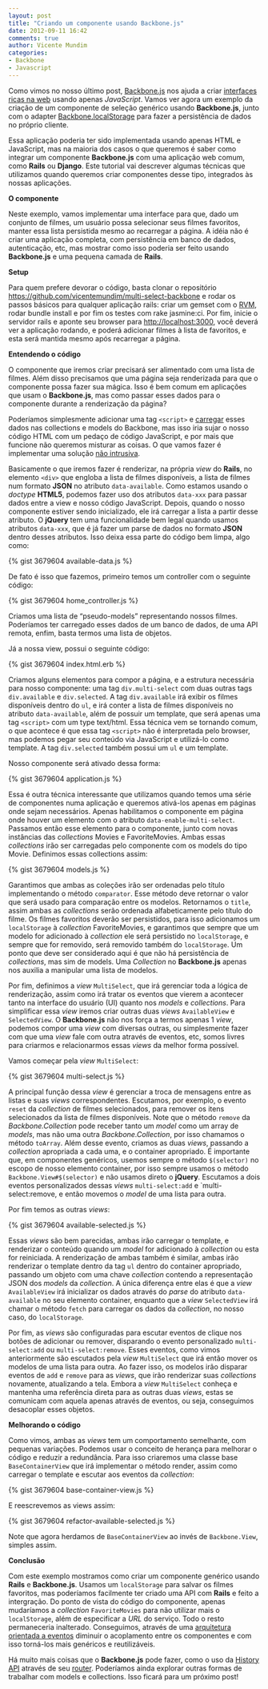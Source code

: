 ```yaml
---
layout: post
title: "Criando um componente usando Backbone.js"
date: 2012-09-11 16:42
comments: true
author: Vicente Mundim
categories:
- Backbone
- Javascript
---
```


Como vimos no nosso último post, <a href="http://backbonejs.org">Backbone.js</a> nos ajuda a criar <a href="http://en.wikipedia.org/wiki/Rich_Internet_application">interfaces ricas na web</a> usando apenas *JavaScript*. Vamos ver agora um exemplo da criação de um componente de seleção genérico usando **Backbone.js**, junto com o adapter <a href="https://github.com/jeromegn/Backbone.localStorage">Backbone.localStorage</a> para fazer a persistência de dados no próprio cliente.

Essa aplicação poderia ter sido implementada usando apenas HTML e JavaScript, mas na maioria dos casos o que queremos é saber como integrar um componente **Backbone.js** com uma aplicação web comum, como **Rails** ou **Django**. Este tutorial vai descrever algumas técnicas que utilizamos quando queremos criar componentes desse tipo, integrados às nossas aplicações. <!-- more -->

**O componente**

Neste exemplo, vamos implementar uma interface para que, dado um conjunto de filmes, um usuário possa selecionar seus filmes favoritos, manter essa lista persistida mesmo ao recarregar a página. A idéia não é criar uma aplicação completa, com persistência em banco de dados, autenticação, etc, mas mostrar como isso poderia ser feito usando **Backbone.js** e uma pequena camada de **Rails**.

**Setup**

Para quem prefere devorar o código, basta clonar o repositório <a href="https://github.com/vicentemundim/multi-select-backbone">https://github.com/vicentemundim/multi-select-backbone</a> e rodar os passos básicos para qualquer aplicação rails: criar um gemset com o <a href="http://rvm.io">RVM</a>, rodar bundle install e por fim os testes com rake jasmine:ci. Por fim, inicie o servidor rails e aponte seu browser para <a href="http://localhost:3000">http://localhost:3000</a>, você deverá ver a aplicação rodando, e poderá adicionar filmes à lista de favoritos, e esta será mantida mesmo após recarregar a página.


**Entendendo o código**

O componente que iremos criar precisará ser alimentado com uma lista de filmes. Além disso precisamos que uma página seja renderizada para que o componente possa fazer sua mágica. Isso é bem comum em aplicações que usam o **Backbone.js**, mas como passar esses dados para o componente durante a renderização da página?

Poderíamos simplesmente adicionar uma tag `<script>` e <a href="http://backbonejs.org/#FAQ-bootstrap">carregar</a> esses dados nas collections e models do Backbone, mas isso iria sujar o nosso código HTML com um pedaço de código JavaScript, e por mais que funcione não queremos misturar as coisas. O que vamos fazer é implementar uma solução <a href="http://en.wikipedia.org/wiki/Unobtrusive_JavaScript">não intrusiva</a>.

Basicamente o que iremos fazer é renderizar, na própria *view* do **Rails**, no elemento `<div>` que engloba a lista de filmes disponíveis, a lista de filmes num formato **JSON** no atributo `data-available`. Como estamos usando o *doctype* **HTML5**, podemos fazer uso dos atributos `data-xxx` para passar dados entre a view e nosso código JavaScript. Depois, quando o nosso componente estiver sendo inicializado, ele irá carregar a lista a partir desse atributo. O **jQuery** tem uma funcionalidade bem legal quando usamos atributos `data-xxx`, que é já fazer um parse de dados no formato **JSON** dentro desses atributos. Isso deixa essa parte do código bem limpa, algo como:

{% gist 3679604 available-data.js %}

De fato é isso que fazemos, primeiro temos um controller com o seguinte código:

{% gist 3679604 home_controller.js %}

Criamos uma lista de “pseudo-models” representando nossos filmes. Poderíamos ter carregado esses dados de um banco de dados, de uma API remota, enfim, basta termos uma lista de objetos.

Já a nossa view, possui o seguinte código:

{% gist 3679604 index.html.erb %}

Criamos alguns elementos para compor a página, e a estrutura necessária para nosso componente: uma tag `div.multi-select` com duas outras tags `div.available` e `div.selected`. A tag `div.available` irá exibir os filmes disponíveis dentro do `ul`, e irá conter a lista de filmes disponíveis no atributo `data-available`, além de possuir um template, que será apenas uma tag `<script>` com um type text/html. Essa técnica vem se tornando comum, o que acontece é que essa tag `<script>` não é interpretada pelo browser, mas podemos pegar seu conteúdo via JavaScript e utilizá-lo como template. A tag `div.selected` também possui um `ul` e um template.

Nosso componente será ativado dessa forma:

{% gist 3679604 application.js %}

Essa é outra técnica interessante que utilizamos quando temos uma série de componentes numa aplicação e queremos ativá-los apenas em páginas onde sejam necessários. Apenas habilitamos o componente em página onde houver um elemento com o atributo `data-enable-multi-select`. Passamos então esse elemento para o componente, junto com novas instâncias das *collections* Movies e FavoriteMovies. Ambas essas *collections* irão ser carregadas pelo componente com os models do tipo Movie. Definimos essas collections assim:

{% gist 3679604 models.js %}

Garantimos que ambas as coleções irão ser ordenadas pelo título implementando o método `comparator`. Esse método deve retornar o valor que será usado para comparação entre os modelos. Retornamos o `title`, assim ambas as *collections* serão ordenada alfabeticamente pelo título do filme. Os filmes favoritos deverão ser persistidos, para isso adicionamos um `localStorage` à *collection* FavoriteMovies, e garantimos que sempre que um modelo for adicionado à *collection* ele será persistido no `localStorage`, e sempre que for removido, será removido também do `localStorage`. Um ponto que deve ser considerado aqui é que não há persistência de *collections*, mas sim de models. Uma *Collection* no **Backbone.js** apenas nos auxilia a manipular uma lista de modelos.

Por fim, definimos a *view* `MultiSelect`, que irá gerenciar toda a lógica de renderização, assim como irá tratar os eventos que vierem a acontecer tanto na interface do usuário (UI) quanto nos *models* e *collections*. Para simplificar essa *view* iremos criar outras duas *views* `AvailableView` e `SelectedView`. O **Backbone.js** não nos força a termos apenas 1 *view*, podemos compor uma *view* com diversas outras, ou simplesmente fazer com que uma *view* fale com outra através de eventos, etc, somos livres para criarmos e relacionarmos essas *views* da melhor forma possível.

Vamos começar pela *view* `MultiSelect`:

{% gist 3679604 multi-select.js %}

A principal função dessa *view* é gerenciar a troca de mensagens entre as listas e suas *views* correspondentes. Escutamos, por exemplo, o evento `reset` da *collection* de filmes selecionados, para remover os itens selecionados da lista de filmes disponíveis. Note que o método `remove` da *Backbone.Collection* pode receber tanto um *model* como um array de *models*, mas não uma outra *Backbone.Collection*, por isso chamamos o método `toArray`. Além desse evento, criamos as duas *views*, passando a *collection* apropriada a cada uma, e o container apropriado. É importante que, em componentes genéricos, usemos sempre o método `$(selector)` no escopo de nosso elemento container, por isso sempre usamos o método `Backbone.View#$(selector)` e não usamos direto o **jQuery**. Escutamos a dois eventos personalizados dessas *views* `multi-select:add` e `multi-select:remove, e então movemos o *model* de uma lista para outra.

Por fim temos as outras *views*:

{% gist 3679604 available-selected.js %}

Essas *views* são bem parecidas, ambas irão carregar o template, e renderizar o conteúdo quando um *model* for adicionado à *collection* ou esta for reiniciada. A renderização de ambas também é similar, ambas irão renderizar o template dentro da tag `ul` dentro do container apropriado, passando um objeto com uma chave *collection* contendo a representação JSON dos *models* da *collection*. A única diferença entre elas é que a *view* `AvailableView` irá inicializar os dados através do *parse* do atributo `data-available` no seu elemento container, enquanto que a *view* `SelectedView` irá chamar o método `fetch` para carregar os dados da *collection*, no nosso caso, do `localStorage`.

Por fim, as *views* são configuradas para escutar eventos de clique nos botões de adicionar ou remover, disparando o evento personalizado `multi-select:add` ou `multi-select:remove`. Esses eventos, como vimos anteriormente são escutados pela *view* `MultiSelect` que irá então mover os modelos de uma lista para outra. Ao fazer isso, os modelos irão disparar eventos de `add` e `remove` para as *views*, que irão renderizar suas *collections* novamente, atualizando a tela. Embora a *view* `MultiSelect` conheça e mantenha uma referência direta para as outras duas *views*, estas se comunicam com aquela apenas através de eventos, ou seja, conseguimos desacoplar esses objetos.

**Melhorando o código**

Como vimos, ambas as *views* tem um comportamento semelhante, com pequenas variações. Podemos usar o conceito de herança para melhorar o código e reduzir a redundância. Para isso criaremos uma classe base `BaseContainerView` que irá implementar o método render, assim como carregar o template e escutar aos eventos da *collection*:

{% gist 3679604 base-container-view.js %}

E reescrevemos as views assim:

{% gist 3679604 refactor-available-selected.js %}

Note que agora herdamos de `BaseContainerView` ao invés de `Backbone.View`, simples assim.

**Conclusão**

Com este exemplo mostramos como criar um componente genérico usando **Rails** e **Backbone.js**. Usamos um `localStorage` para salvar os filmes favoritos, mas poderíamos facilmente ter criado uma API com **Rails** e feito a intergração. Do ponto de vista do código do componente, apenas mudaríamos a *collection* `FavoriteMovies` para não utilizar mais o `localStorage`, além de especificar a *URL* do serviço. Todo o resto permaneceria inalterado. Conseguimos, através de uma <a href="http://en.wikipedia.org/wiki/Event-driven_programming">arquitetura orientada a eventos</a> diminuir o acoplamento entre os componentes e com isso torná-los mais genéricos e reutilizáveis.

Há muito mais coisas que o **Backbone.js** pode fazer, como o uso da <a href="http://backbonejs.org/#History">History API</a> através de seu <a href="http://backbonejs.org/#Router">router</a>. Poderíamos ainda explorar outras formas de trabalhar com models e collections. Isso ficará para um próximo post!
